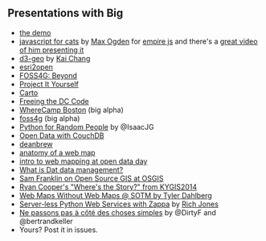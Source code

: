 ## Presentations with Big

* [the demo](http://macwright.org/big/demo.html)
* [javascript for cats](http://maxogden.github.com/slides/empirejs/index.html#0) by [Max Ogden](http://maxogden.com/) for [empire js](http://empirejs.org/) and there's a
  [great video of him presenting it](http://www.youtube.com/watch?v=GeCWaTML3D0)
* [d3-geo](http://exposedata.com/talk/d3-geo/#0) by [Kai Chang](https://twitter.com/syntagmatic)
* [esri2open](http://calvinmetcalf.github.io/esri2open/#0)
* [FOSS4G: Beyond](http://macwright.org/presentations/beyond/)
* [Project It Yourself](http://macwright.org/presentations/projections/#0)
* [Carto](http://macwright.org/presentations/carto/)
* [Freeing the DC Code](http://macwright.org/presentations/dccode/)
* [WhereCamp Boston](http://macwright.org/presentations/wherecampboston/) (big alpha)
* [foss4g](http://macwright.org/presentations/foss4g/1.html) (big alpha)
* [Python for Random People](http://isaacjg.github.io/intro_to_python/python_presentation/python_presentation.html#0) by @IsaacJG
* [Open Data with CouchDB](http://pres.macode.org)
* [deanbrew](http://dbsgeo.com/deanbrew/#0)
* [anatomy of a web map](http://maptime.github.io/anatomy-of-a-web-map/)
* [intro to web mapping at open data day](http://copystar.github.io/intro-web-mapping-odd14/)
* [What is Dat data management?](https://maxogden.github.io/slides/okcon/index.html#0)
* [Sam Franklin on Open Source GIS at OSGIS](http://samfranklin.github.io/osgis2014/)
* [Ryan Cooper's  "Where's the Story?" from KYGIS2014](http://ryan-m-cooper.com/kygis2014/)
* [Web Maps Without Web Maps @ SOTM by Tyler Dahlberg](http://tdahlberg.github.io/somworkshop2015/)
* [Server-less Python Web Services with Zappa](https://htmlpreview.github.io/?https://raw.githubusercontent.com/Miserlou/Talks/master/serverless-sf/big.quickstart.html#0) by [Rich Jones](https://github.com/Miserlou)
* [Ne passons pas à côté des choses simples](https://frank.taillandier.me/presentations/ne-passons-pas-a-cote-des-choses-simples/#0) by @DirtyF and @bertrandkeller
* Yours? Post it in issues.
